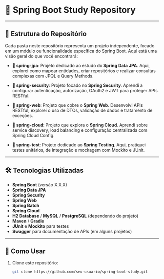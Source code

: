 # 🚀 Spring Boot Study Repository



---

## 📂 Estrutura do Repositório

Cada pasta neste repositório representa um projeto independente, focado em um módulo ou funcionalidade específica do Spring Boot. Aqui está uma visão geral do que você encontrará:

- **📁 spring-jpa**: Projeto dedicado ao estudo do **Spring Data JPA**. Aqui, explorei como mapear entidades, criar repositórios e realizar consultas complexas com JPQL e Query Methods.
  
- **📁 spring-security**: Projeto focado no **Spring Security**. Aprendi a configurar autenticação, autorização, OAuth2 e JWT para proteger APIs RESTful.

- **📁 spring-web**: Projeto que cobre o **Spring Web**. Desenvolvi APIs RESTful, explorei o uso de DTOs, validação de dados e tratamento de exceções.

- **📁 spring-cloud**: Projeto que explora o **Spring Cloud**. Aprendi sobre service discovery, load balancing e configuração centralizada com Spring Cloud Config.

- **📁 spring-test**: Projeto dedicado ao **Spring Testing**. Aqui, pratiquei testes unitários, de integração e mockagem com Mockito e JUnit.

---

## 🛠️ Tecnologias Utilizadas

- **Spring Boot** (versão X.X.X)
- **Spring Data JPA**
- **Spring Security**
- **Spring Web**
- **Spring Batch**
- **Spring Cloud**
- **H2 Database** / **MySQL** / **PostgreSQL** (dependendo do projeto)
- **Maven** / **Gradle**
- **JUnit** e **Mockito** para testes
- **Swagger** para documentação de APIs (em alguns projetos)

---

## 🚀 Como Usar

1. Clone este repositório:
   ```bash
   git clone https://github.com/seu-usuario/spring-boot-study.git
